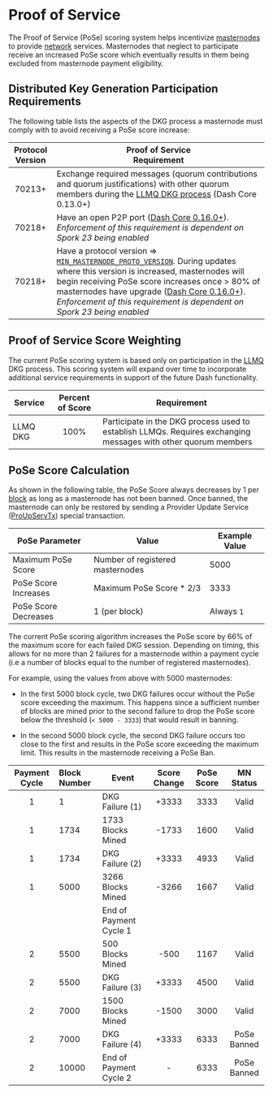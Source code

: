 # Proof of Service

The Proof of Service (PoSe) scoring system helps incentivize [masternodes](../resources/glossary.md#masternode) to provide [network](../resources/glossary.md#network) services. Masternodes that neglect to participate receive an increased PoSe score which eventually results in them being excluded from masternode payment eligibility.

## Distributed Key Generation Participation Requirements

The following table lists the aspects of the DKG process a masternode must comply with to avoid receiving a PoSe score increase:

| Protocol Version | Proof of Service<br>Requirement |
| :-: | - |
| 70213+ | Exchange required messages (quorum contributions and quorum justifications) with other quorum members during the [LLMQ DKG process](../guide/dash-features-masternode-quorums.md#llmq-creation-dkg) (Dash Core 0.13.0+) |
| 70218+ | Have an open P2P port ([Dash Core 0.16.0+](https://github.com/dashpay/dash/pull/3390)). _Enforcement of this requirement is dependent on Spork 23 being enabled_ |
| 70218+ | Have a protocol version => [`MIN_MASTERNODE_PROTO_VERSION`](https://github.com/dashpay/dash/blob/v19.x/src/version.h#L23). During updates where this version is increased, masternodes will begin receiving PoSe score increases once > 80% of masternodes have upgrade ([Dash Core 0.16.0+](https://github.com/dashpay/dash/pull/3390)). _Enforcement of this requirement is dependent on Spork 23 being enabled_ |

## Proof of Service Score Weighting

The current PoSe scoring system is based only on participation in the [LLMQ](../resources/glossary.md#long-living-masternode-quorum) DKG process. This scoring system will expand over time to incorporate additional service requirements in support of the future Dash functionality.

| Service | Percent of Score | Requirement |
| ----------- | :----: | ------------------- |
| LLMQ DKG    | 100% | Participate in the DKG process used to establish LLMQs. Requires exchanging messages with other quorum members |

## **PoSe Score Calculation**

As shown in the following table, the PoSe Score always decreases by 1 per [block](../resources/glossary.md#block) as long as a masternode has not been banned. Once banned, the masternode can only be restored by sending a Provider Update Service ([ProUpServTx](../reference/transactions-special-transactions.md#proupservtx)) special transaction.

| PoSe Parameter | Value | Example Value |
| --- | --- | --- |
| Maximum PoSe Score | Number of registered masternodes | 5000 |
| PoSe Score Increases | Maximum PoSe Score * 2/3 | 3333 |
| PoSe Score Decreases | 1 (per block) | Always `1` |

The current PoSe scoring algorithm increases the PoSe score by 66% of the maximum score for each failed DKG session. Depending on timing, this allows for no more than 2 failures for a masternode within a payment cycle (i.e a number of blocks equal to the number of registered masternodes).

For example, using the values from above with 5000 masternodes:

* In the first 5000 block cycle, two DKG failures occur without the PoSe score exceeding the maximum. This happens since a sufficient number of blocks are mined prior to the second failure to drop the PoSe score below the threshold (`< 5000 - 3333`) that would result in banning.

* In the second 5000 block cycle, the second DKG failure occurs too close to the first and results in the PoSe score exceeding the maximum limit. This results in the masternode receiving a PoSe Ban.

| Payment Cycle | Block Number | Event | Score Change | PoSe Score | MN Status |
| :---: | :--- | --- | :---: | :---: | :---: |
| 1 | 1 | DKG Failure (1) | +3333 | 3333 | Valid |
| 1 | 1734 | 1733 Blocks Mined | -1733 | 1600 | Valid |
| 1 | 1734 | DKG Failure (2) | +3333 | 4933 | Valid |
| 1 | 5000 | 3266 Blocks Mined | -3266 | 1667 | Valid |
| | | End of Payment Cycle 1| | | |
| 2 | 5500 | 500 Blocks Mined | -500 | 1167 | Valid |
| 2 | 5500 | DKG Failure (3) | +3333 | 4500 | Valid |
| 2 | 7000 | 1500 Blocks Mined | -1500 | 3000 | Valid |
| 2 | 7000 | DKG Failure (4) | +3333 | 6333 | PoSe Banned |
| 2 | 10000 | End of Payment Cycle 2 | - | 6333 | PoSe Banned |
